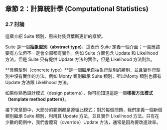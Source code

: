 ## 章節 2：計算統計學 (Computational Statistics)

### 2.7 討論

這章介紹 Suite 類別，用來封裝貝葉斯更新的框架。

Suite 是一個**抽象型別（abstract type)**，這表示 Suite 定義一個介面；一些應該要有方法但不一定會全部都有實作。例如 Suite 介面包含 Update 和 Likelihood 方法，但是 Suite 只有提供 Update 方法的實作，但是 Likelihood 方法則無。

**具體型別（concrete type）**是一個繼承自抽象母型別的類別，並且實作母型別中沒有實作的方法。例如 Monty 類別繼承 Suite 類別，所以Monty 類別也擁有 Update 方法跟 Likelihood 方法。

如果你熟悉設計模式（design patterns），你可能知道這是一個**樣板方法模式（template method pattern）**。

接下來章節中，大部分的範例都是遵循此模式；對於每個問題，我們定義一個新個類別繼承 Suite 類別，利用其 Update 方法，並且實作 Likelihood 方法。只有在少數的範例中，我們會覆寫（override）Update 方法，通常是因為要改進效率。